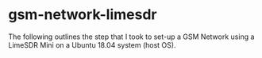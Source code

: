 # gsm-network-limesdr

The following outlines the step that I took to set-up a GSM Network using a LimeSDR Mini on a Ubuntu 18.04 system (host OS).
